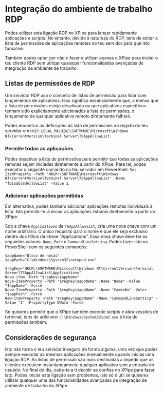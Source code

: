 # Integração do ambiente de trabalho RDP

Podes utilizar esta ligação RDP no XPipe para lançar rapidamente aplicações e scripts. No entanto, devido à natureza do RDP, tens de editar a lista de permissões de aplicações remotas no teu servidor para que isto funcione.

Também podes optar por não o fazer e utilizar apenas o XPipe para iniciar o teu cliente RDP sem utilizar quaisquer funcionalidades avançadas de integração de ambiente de trabalho.

## Listas de permissões de RDP

Um servidor RDP usa o conceito de listas de permissão para lidar com lançamentos de aplicativos. Isso significa essencialmente que, a menos que a lista de permissões esteja desativada ou que aplicativos específicos tenham sido explicitamente adicionados à lista de permissões, o lançamento de qualquer aplicativo remoto diretamente falhará.

Podes encontrar as definições da lista de permissões no registo do teu servidor em `HKEY_LOCAL_MACHINE\SOFTWARE\Microsoft\Windows NT\CurrentVersion\Terminal Server\TSAppAllowList`.

### Permite todas as aplicações

Podes desativar a lista de permissões para permitir que todas as aplicações remotas sejam iniciadas diretamente a partir do XPipe. Para tal, podes executar o seguinte comando no teu servidor em PowerShell: `Set-ItemProperty -Path 'HKLM:\SOFTWARE\Microsoft\Windows NT\CurrentVersion\Terminal Server\TSAppAllowList' -Name "fDisabledAllowList" -Value 1`.

### Adicionar aplicações permitidas

Em alternativa, podes também adicionar aplicações remotas individuais à lista. Isto permitir-te-á iniciar as aplicações listadas diretamente a partir do XPipe.

Sob a chave `Applications` de `TSAppAllowList`, cria uma nova chave com um nome arbitrário. O único requisito para o nome é que ele seja exclusivo dentro dos filhos da chave "Applications". Essa nova chave deve ter os seguintes valores: `Name`, `Path` e `CommandLineSetting`. Podes fazer isto no PowerShell com os seguintes comandos:

```
$appName="Bloco de notas"
$appPath="C:\Windows\System32\notepad.exe"

$regKey="HKLM:\SOFTWARE\Microsoft\Windows NT\CurrentVersion\Terminal Server\TSAppAllowList\Applications"
Novo item -Path "$regKey\$appName"
Novo-ItemProperty -Path "$regKey\$appName" -Name "Nome" -Value "$appName" -Force
Novo-ItemProperty -Path "$regKey\$appName" -Nome "Caminho" -Valor "$appPath" -Force
New-ItemProperty -Path "$regKey\$appName" -Name "CommandLineSetting" -Value "1" -PropertyType DWord -Force
```

Se quiseres permitir que o XPipe também execute scripts e abra sessões de terminal, tens de adicionar `C:\Windows\System32\cmd.exe` à lista de permissões também.

## Considerações de segurança

Isto não torna o teu servidor inseguro de forma alguma, uma vez que podes sempre executar as mesmas aplicações manualmente quando inicias uma ligação RDP. As listas de permissão são mais destinadas a impedir que os clientes executem instantaneamente qualquer aplicativo sem a entrada do usuário. No final do dia, cabe-te a ti decidir se confias no XPipe para fazer isto. Podes iniciar esta ligação sem problemas, isto só é útil se quiseres utilizar qualquer uma das funcionalidades avançadas de integração de ambiente de trabalho do XPipe.
